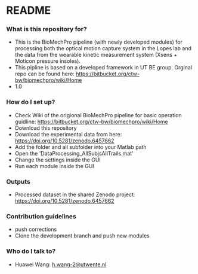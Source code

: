 # README #

### What is this repository for? ###

* This is the BioMechPro pipeline (with newly developed modules) for processing both the optical motion capture system in the Lopes lab and 
  the data from the wearable kinetic measurement system (Xsens + Moticon pressure insoles).
* This pipline is based on a developed framework in UT BE group. Orginal repo can be found here: https://bitbucket.org/ctw-bw/biomechpro/wiki/Home
* 1.0

### How do I set up? ###

* Check Wiki of the origional BioMechPro pipeline for basic operation guidline: https://bitbucket.org/ctw-bw/biomechpro/wiki/Home
* Download this repository
* Download the experimental data from here: https://doi.org/10.5281/zenodo.6457662
* Add the folder and all subfolder into your Matlab path
* Open the 'DataProcessing_AllSubjsAllTrails.mat'
* Change the settings inside the GUI
* Run each module inside the GUI

### Outputs ###
* Processed dataset in the shared Zenodo project: https://doi.org/10.5281/zenodo.6457662

### Contribution guidelines ###
* push corrections
* Clone the development branch and push new modules

### Who do I talk to? ###
* Huawei Wang: h.wang-2@utwente.nl
